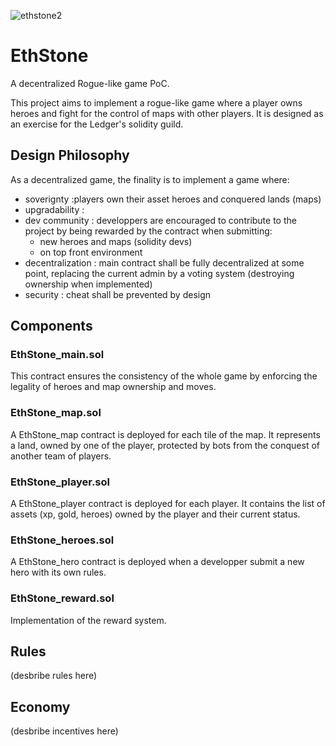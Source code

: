![ethstone2](https://user-images.githubusercontent.com/103030189/231741393-48dc0700-47c5-4b6b-840a-2eceb3ce2271.jpg)
# EthStone
A decentralized Rogue-like game PoC.

This project aims to implement a rogue-like game where a player owns heroes and fight for the control of maps with other players.
It is designed as an exercise for the Ledger's solidity guild. 

## Design Philosophy
As a decentralized game, the finality is to implement a game where:
- soverignty :players own their asset heroes and conquered lands (maps)
- upgradability : 
- dev community : developpers are encouraged to contribute to the project by being rewarded by the contract when submitting:
  - new heroes and maps (solidity devs)
  - on top front environment
- decentralization : main contract shall be fully decentralized at some point, replacing the current admin by a voting system (destroying ownership when implemented)
- security : cheat shall be prevented by design



## Components

### EthStone_main.sol
This contract ensures the consistency of the whole game by enforcing the legality of heroes and map ownership and moves. 

### EthStone_map.sol
A EthStone_map contract is deployed for each tile of the map. It represents a land, owned by one of the player, protected by bots from the conquest of another team of players. 

### EthStone_player.sol
A EthStone_player contract is deployed for each player. It contains the list of assets (xp, gold, heroes) owned by the player and their current status.


### EthStone_heroes.sol
A EthStone_hero contract is deployed when a developper submit a new hero with its own rules.

### EthStone_reward.sol
Implementation of the reward system.

## Rules
(desbribe rules here)

## Economy 
(desbribe incentives here)

